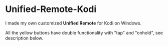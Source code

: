 # Unified-Remote-Kodi
I made my own customized **Unified Remote** for Kodi on Windows.

All the yellow buttons have double functionality with "tap" and "onhold", see description below.
